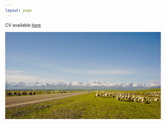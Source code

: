 ```yaml
---
layout: page
--- 
```


CV available [here](https://drive.google.com/file/d/1IgD999MdanI09rKZQ8YDV4kCQomPhiR0/view?usp=sharing)

<img src="https://raw.githubusercontent.com/keyitang94/keyitang94.github.io/master/Images/Background.jpg">
